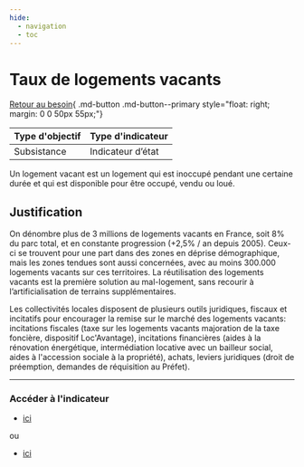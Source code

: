 ```yaml
---
hide:
  - navigation
  - toc
---
```

# Taux de logements vacants 

[Retour au besoin](https://konsilion.github.io/diag360/pages/besoins/bv3){ .md-button .md-button--primary style="float: right; margin: 0 0 50px 55px;"}


|Type d'objectif|Type d'indicateur|
|--|--|
|Subsistance|Indicateur d’état|

Un logement vacant est un logement qui est inoccupé pendant une certaine durée et qui est disponible pour être occupé, vendu ou loué. 

## Justification

On  dénombre  plus  de  3  millions  de  logements  vacants  en  France,  soit  8%  du  parc total, et en constante progression (+2,5% / an depuis 2005). Ceux-ci se trouvent pour une part dans des zones en déprise démographique, mais les zones tendues sont aussi concernées,  avec  au  moins  300.000  logements  vacants  sur  ces  territoires. La réutilisation  des  logements  vacants  est  la  première  solution  au  mal-logement,  sans recourir à l’artificialisation de terrains supplémentaires. 

Les  collectivités  locales  disposent  de  plusieurs  outils  juridiques,  fiscaux  et  incitatifs pour  encourager  la  remise  sur  le  marché  des  logements  vacants:  incitations  fiscales (taxe  sur  les  logements  vacants  majoration  de  la  taxe  foncière,  dispositif Loc'Avantage),  incitations  financières  (aides  à  la  rénovation  énergétique, intermédiation  locative  avec  un  bailleur  social,  aides  à  l'accession  sociale  à  la propriété),  achats,  leviers  juridiques  (droit  de  préemption,  demandes  de  réquisition au Préfet). 

---

### Accéder à l'indicateur

- [ici](https://www.observatoire-des-territoires.gouv.fr/part-des-logements-vacants)

ou

- [ici](https://www.observatoire-des-territoires.gouv.fr/outils/cartographie-interactive/#c=indicator&i=insee_rp_hist_1968.part_logt_vacant&s=2021&view=map73)
